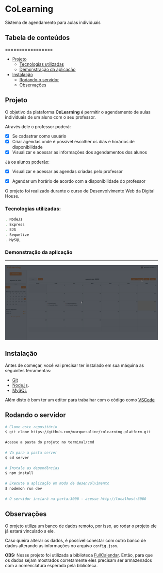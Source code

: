 # CoLearning
Sistema de agendamento para aulas individuais

## Tabela de conteúdos
=================
<!--ts-->
   * [Projeto](#projeto)
      * [Tecnologias utilizadas](#tecnologias-utilizadas)
      * [Demonstração da aplicação](#demonstração-da-aplicação)
   * [Instalação](#instalação)
      * [Rodando o servidor](#rodando-o-servidor)
      * [Observações](#observações)
<!--te-->
## Projeto

O objetivo da plataforma **CoLearning** é permitir o agendamento de aulas individuais de um aluno com o seu professor.

Através dele o professor poderá: 

- [x] Se cadastrar como usuário
- [x] Criar agendas onde é possível escolher os dias e horários de disponibilidade
- [x] Visualizar e acessar as informações dos agendamentos dos alunos

Já os alunos poderão:
- [x] Visualizar e acessar as agendas criadas pelo professor
- [x] Agendar um horário de acordo com a disponibilidade do professor


O projeto foi realizado durante o curso de Desenvolvimento Web da Digital House. 

### Tecnologias utilizadas:

```bash
. NodeJs
. Express
. EJS
. Sequelize
. MySQL
```
### Demonstração da aplicação
---

<img alt="calendario" title="#Calendário" src="/server/public/images/demo/calendario.gif" />


## Instalação
Antes de começar, você vai precisar ter instalado em sua máquina as seguintes ferramentas:

- [Git](https://git-scm.com)
- [Node.js](https://nodejs.org/en/). 
- [MySQL](https://www.mysql.com/downloads/)

Além disto é bom ter um editor para trabalhar com o código como [VSCode](https://code.visualstudio.com/)

##  Rodando o servidor

```bash
# Clone este repositório
$ git clone https://github.com/marquesaline/colearning-platform.git

Acesse a pasta do projeto no terminal/cmd

# Vá para a pasta server
$ cd server

# Instale as dependências
$ npm install

# Execute a aplicação em modo de desenvolvimento
$ nodemon run dev

# O servidor inciará na porta:3000 - acesse http://localhost:3000
```

## Observações 

O projeto utiliza um banco de dados remoto, por isso, ao rodar o projeto ele já estará vinculado a ele. 

Caso queira alterar os dados, é possível conectar com outro banco de dados alterando as informações no arquivo `config.json`.

**OBS:** Nesse projeto foi utilizada a biblioteca [FullCalendar](https://fullcalendar.io/). Então, para que os dados sejam mostrados corretamente eles precisam ser armazenados com a nomenclatura esperada pela biblioteca. 



